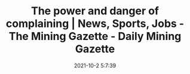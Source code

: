 ---
"title": "The power and danger of complaining | News, Sports, Jobs - The Mining Gazette - Daily Mining Gazette"
"date": "2021-10-2 5:7:39"
"feed_name": "GOOGLENEWSMINING"
"feed_website": "https://news.google.com/search?q=mining%2Bincident&hl=en-US&gl=US&ceid=US:en"
"feed_rss": "https://news.google.com/rss/search?q=mining%2Bincident&hl=en-US&gl=US&ceid=US:en"
"link": "https://www.mininggazette.com/opinion/columns/2021/10/the-power-and-danger-of-complaining/"
"source": "{'href': 'https://www.mininggazette.com', 'title': 'Daily Mining Gazette'}"
"file": "_posts/2021-1-1-73b159542b8180cc7e5b88b717d46ee115a0ecd8.md"
"accident": "0"
"drilling": "0"
"dead": "0"
"injured": "0"
"arrested": "0"
"place": "unknown place"
"where": "unknown site"
"causes": "unknown"
"place_uri": "unknown place"
---